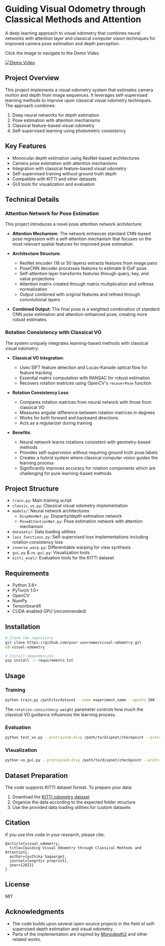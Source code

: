 # Guiding Visual Odometry through Classical Methods and Attention

A deep learning approach to visual odometry that combines neural networks with attention layer and classical computer vision techniques for improved camera pose estimation and depth perception.

Click the image to navigate to the Demo Video

[![Demo Video](https://i.ytimg.com/vi/lyk9tW-3_QM/maxresdefault.jpg)](https://www.youtube.com/watch?v=lyk9tW-3_QM "Visual Odometry Demo")

## Project Overview

This project implements a visual odometry system that estimates camera motion and depth from image sequences. It leverages self-supervised learning methods to improve upon classical visual odometry techniques. The approach combines:

1. Deep neural networks for depth estimation
2. Pose estimation with attention mechanisms
3. Classical feature-based visual odometry
4. Self-supervised learning using photometric consistency

## Key Features

- Monocular depth estimation using ResNet-based architectures
- Camera pose estimation with attention mechanisms
- Integration with classical feature-based visual odometry
- Self-supervised training without ground truth depth
- Compatible with KITTI and other datasets
- GUI tools for visualization and evaluation

## Technical Details

### Attention Network for Pose Estimation

This project introduces a novel pose attention network architecture:

- **Attention Mechanism**: The network enhances standard CNN-based pose regression with a self-attention mechanism that focuses on the most relevant spatial features for improved pose estimation.
  
- **Architecture Structure**:
  - ResNet encoder (18 or 50 layers) extracts features from image pairs
  - PoseCNN decoder processes features to estimate 6-DoF pose
  - Self-attention layer transforms features through query, key, and value projections
  - Attention matrix created through matrix multiplication and softmax normalization
  - Output combined with original features and refined through convolutional layers

- **Combined Output**: The final pose is a weighted combination of standard CNN pose estimation and attention-enhanced pose, creating more robust estimates.

### Rotation Consistency with Classical VO

The system uniquely integrates learning-based methods with classical visual odometry:

- **Classical VO Integration**:
  - Uses SIFT feature detection and Lucas-Kanade optical flow for feature tracking
  - Essential matrix computation with RANSAC for robust estimation
  - Recovers rotation matrices using OpenCV's `recoverPose` function

- **Rotation Consistency Loss**:
  - Compares rotation matrices from neural network with those from classical VO
  - Measures angular difference between rotation matrices in degrees
  - Works for both forward and backward directions
  - Acts as a regularizer during training

- **Benefits**:
  - Neural network learns rotations consistent with geometry-based methods
  - Provides self-supervision without requiring ground truth pose labels
  - Creates a hybrid system where classical computer vision guides the learning process
  - Significantly improves accuracy for rotation components which are challenging for pure learning-based methods

## Project Structure

- `train.py`: Main training script
- `classic_vo.py`: Classical visual odometry implementation
- `models/`: Neural network architectures
  - `DispResNet.py`: Disparity/depth estimation network
  - `PoseAttentionNet.py`: Pose estimation network with attention mechanism
- `datasets/`: Data loading utilities
- `loss_functions.py`: Self-supervised loss implementations including rotation consistency loss
- `inverse_warp.py`: Differentiable warping for view synthesis
- `gui.py` & `vo_gui.py`: Visualization tools
- `kitti_eval/`: Evaluation tools for the KITTI dataset

## Requirements

- Python 3.6+
- PyTorch 1.0+
- OpenCV
- NumPy
- TensorboardX
- CUDA enabled GPU (recommended)

## Installation

```bash
# Clone the repository
git clone https://github.com/your-username/visual-odometry.git
cd visual-odometry

# Install dependencies
pip install -r requirements.txt
```

## Usage

### Training

```bash
python train.py /path/to/dataset --name experiment_name --epochs 200 --batch-size 4 --rotation-consistency-weight 0.2
```

The `rotation-consistency-weight` parameter controls how much the classical VO guidance influences the learning process.

### Evaluation

```bash
python test_vo.py --pretrained-disp /path/to/dispnet/checkpoint --pretrained-pose /path/to/posenet/checkpoint
```

### Visualization

```bash
python vo_gui.py --pretrained-disp /path/to/dispnet/checkpoint --pretrained-pose /path/to/posenet/checkpoint
```

## Dataset Preparation

The code supports KITTI dataset format. To prepare your data:

1. Download the [KITTI odometry dataset](http://www.cvlibs.net/datasets/kitti/eval_odometry.php)
2. Organize the data according to the expected folder structure
3. Use the provided data loading utilities for custom datasets

## Citation

If you use this code in your research, please cite:

```
@article{visual_odometry,
  title={Guiding Visual Odometry through Classical Methods and Attention},
  author={yuthika Sagaarge},
  journal={engrXiv preprint},
  year={2022}
}
```

## License

MIT

## Acknowledgments

- The code builds upon several open-source projects in the field of self-supervised depth estimation and visual odometry.
- Parts of the implementation are inspired by [Monodepth2](https://github.com/nianticlabs/monodepth2) and other related works.

